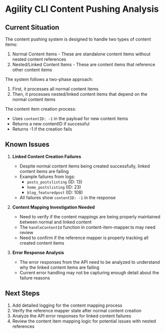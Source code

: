 # Agility CLI Content Pushing Analysis

## Current Situation

The content pushing system is designed to handle two types of content items:
1. Normal Content Items - These are standalone content items without nested content references
2. Nested/Linked Content Items - These are content items that reference other content items

The system follows a two-phase approach:
1. First, it processes all normal content items
2. Then, it processes nested/linked content items that depend on the normal content items

The content item creation process:
- Uses `contentID: -1` in the payload for new content items
- Returns a new contentID if successful
- Returns -1 if the creation fails

## Known Issues

1. **Linked Content Creation Failures**
   - Despite normal content items being created successfully, linked content items are failing
   - Example failures from logs:
     - `posts_postslisting` (ID: 13)
     - `home_postslisting` (ID: 23)
     - `blog_featuredpost` (ID: 108)
   - All failures show `contentID: -1` in the response

2. **Content Mapping Investigation Needed**
   - Need to verify if the content mappings are being properly maintained between normal and linked content
   - The `handleContentId` function in content-item-mapper.ts may need review
   - Need to confirm if the reference mapper is properly tracking all created content items

3. **Error Response Analysis**
   - The error responses from the API need to be analyzed to understand why the linked content items are failing
   - Current error handling may not be capturing enough detail about the failure reasons

## Next Steps

1. Add detailed logging for the content mapping process
2. Verify the reference mapper state after normal content creation
3. Analyze the API error responses for linked content failures
4. Review the content item mapping logic for potential issues with nested references
